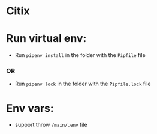 # Citix

# Run virtual env:
* Run `pipenv install` in the folder with the `Pipfile` file 
### OR
* Run `pipenv lock` in the folder with the `Pipfile.lock` file  


# Env vars:
* support throw `/main/.env` file

